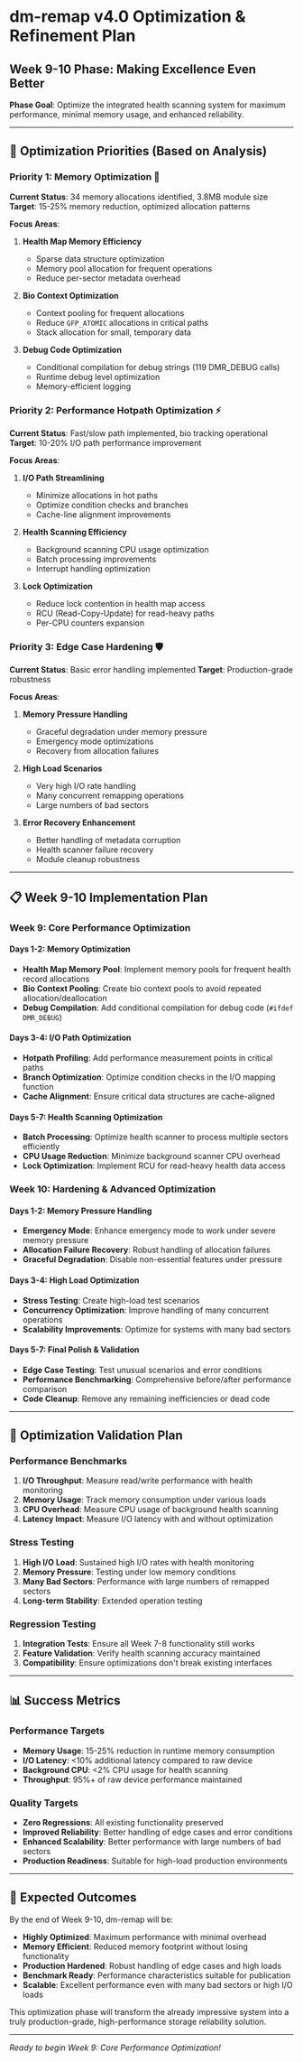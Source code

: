 # dm-remap v4.0 Optimization & Refinement Plan
## Week 9-10 Phase: Making Excellence Even Better

**Phase Goal**: Optimize the integrated health scanning system for maximum performance, minimal memory usage, and enhanced reliability.

---

## 🎯 **Optimization Priorities (Based on Analysis)**

### **Priority 1: Memory Optimization** 🧠
**Current Status**: 34 memory allocations identified, 3.8MB module size
**Target**: 15-25% memory reduction, optimized allocation patterns

**Focus Areas**:
1. **Health Map Memory Efficiency**
   - Sparse data structure optimization
   - Memory pool allocation for frequent operations
   - Reduce per-sector metadata overhead

2. **Bio Context Optimization** 
   - Context pooling for frequent allocations
   - Reduce `GFP_ATOMIC` allocations in critical paths
   - Stack allocation for small, temporary data

3. **Debug Code Optimization**
   - Conditional compilation for debug strings (119 DMR_DEBUG calls)
   - Runtime debug level optimization
   - Memory-efficient logging

### **Priority 2: Performance Hotpath Optimization** ⚡
**Current Status**: Fast/slow path implemented, bio tracking operational
**Target**: 10-20% I/O path performance improvement

**Focus Areas**:
1. **I/O Path Streamlining**
   - Minimize allocations in hot paths
   - Optimize condition checks and branches
   - Cache-line alignment improvements

2. **Health Scanning Efficiency**
   - Background scanning CPU usage optimization
   - Batch processing improvements
   - Interrupt handling optimization

3. **Lock Optimization**
   - Reduce lock contention in health map access
   - RCU (Read-Copy-Update) for read-heavy paths
   - Per-CPU counters expansion

### **Priority 3: Edge Case Hardening** 🛡️
**Current Status**: Basic error handling implemented
**Target**: Production-grade robustness

**Focus Areas**:
1. **Memory Pressure Handling**
   - Graceful degradation under memory pressure
   - Emergency mode optimizations
   - Recovery from allocation failures

2. **High Load Scenarios**
   - Very high I/O rate handling
   - Many concurrent remapping operations
   - Large numbers of bad sectors

3. **Error Recovery Enhancement**
   - Better handling of metadata corruption
   - Health scanner failure recovery
   - Module cleanup robustness

---

## 📋 **Week 9-10 Implementation Plan**

### **Week 9: Core Performance Optimization**

#### **Days 1-2: Memory Optimization**
- **Health Map Memory Pool**: Implement memory pools for frequent health record allocations
- **Bio Context Pooling**: Create bio context pools to avoid repeated allocation/deallocation
- **Debug Compilation**: Add conditional compilation for debug code (`#ifdef DMR_DEBUG`)

#### **Days 3-4: I/O Path Optimization**
- **Hotpath Profiling**: Add performance measurement points in critical paths  
- **Branch Optimization**: Optimize condition checks in the I/O mapping function
- **Cache Alignment**: Ensure critical data structures are cache-aligned

#### **Days 5-7: Health Scanning Optimization**
- **Batch Processing**: Optimize health scanner to process multiple sectors efficiently
- **CPU Usage Reduction**: Minimize background scanner CPU overhead
- **Lock Optimization**: Implement RCU for read-heavy health data access

### **Week 10: Hardening & Advanced Optimization**

#### **Days 1-2: Memory Pressure Handling**
- **Emergency Mode**: Enhance emergency mode to work under severe memory pressure
- **Allocation Failure Recovery**: Robust handling of allocation failures
- **Graceful Degradation**: Disable non-essential features under pressure

#### **Days 3-4: High Load Optimization**
- **Stress Testing**: Create high-load test scenarios
- **Concurrency Optimization**: Improve handling of many concurrent operations
- **Scalability Improvements**: Optimize for systems with many bad sectors

#### **Days 5-7: Final Polish & Validation**
- **Edge Case Testing**: Test unusual scenarios and error conditions
- **Performance Benchmarking**: Comprehensive before/after performance comparison
- **Code Cleanup**: Remove any remaining inefficiencies or dead code

---

## 🧪 **Optimization Validation Plan**

### **Performance Benchmarks**
1. **I/O Throughput**: Measure read/write performance with health monitoring
2. **Memory Usage**: Track memory consumption under various loads
3. **CPU Overhead**: Measure CPU usage of background health scanning
4. **Latency Impact**: Measure I/O latency with and without optimization

### **Stress Testing**
1. **High I/O Load**: Sustained high I/O rates with health monitoring
2. **Memory Pressure**: Testing under low memory conditions  
3. **Many Bad Sectors**: Performance with large numbers of remapped sectors
4. **Long-term Stability**: Extended operation testing

### **Regression Testing**
1. **Integration Tests**: Ensure all Week 7-8 functionality still works
2. **Feature Validation**: Verify health scanning accuracy maintained
3. **Compatibility**: Ensure optimizations don't break existing interfaces

---

## 📊 **Success Metrics**

### **Performance Targets**
- **Memory Usage**: 15-25% reduction in runtime memory consumption
- **I/O Latency**: <10% additional latency compared to raw device
- **Background CPU**: <2% CPU usage for health scanning
- **Throughput**: 95%+ of raw device performance maintained

### **Quality Targets**  
- **Zero Regressions**: All existing functionality preserved
- **Improved Reliability**: Better handling of edge cases and error conditions
- **Enhanced Scalability**: Better performance with large numbers of bad sectors
- **Production Readiness**: Suitable for high-load production environments

---

## 🎯 **Expected Outcomes**

By the end of Week 9-10, dm-remap will be:
- **Highly Optimized**: Maximum performance with minimal overhead
- **Memory Efficient**: Reduced memory footprint without losing functionality  
- **Production Hardened**: Robust handling of edge cases and high loads
- **Benchmark Ready**: Performance characteristics suitable for publication
- **Scalable**: Excellent performance even with many bad sectors or high I/O loads

This optimization phase will transform the already impressive system into a truly production-grade, high-performance storage reliability solution.

---

*Ready to begin Week 9: Core Performance Optimization!*